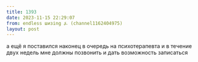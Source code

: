 ```yaml
---
title: 1393
date: 2023-11-15 22:29:07
from: endless шизing ⍼ (channel1162404975)
layout: post
---
```


а ещё я поставился наконец в очередь на психотерапевта и в течение двух недель мне должны позвонить и дать возможность записаться
